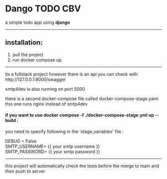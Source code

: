 <h1> Dango TODO CBV </h1> 

a simple todo app using __django__

<hr>
    <h2>
        installation:
    </h2>
    <ol>
        <li>pull the project</li>
        <li>run docker compose up</li>
    </ol>
<hr>
<p>its a fullstack project however there is an api you can check with
http://127.0.0.1:8000/swagger
</p>
<p>
smtp4dev is also running on port 5000
</p>

there is a second docker-compose file called docker-compose-stage.yaml  
this one runs nginx instead of smtp4dev
  
<h4> if you want to use docker compose -f ./docker-compose-stage.yml up --build :</h4>
you need to specify following in the 'stage_variables'  file :

DEBUG = False   
SMTP_USERNAME= {{ your smtp username }}  
SMTP_PASSWORD=  {{ your smtp password }}  

<hr/>
this project will automatically check the tests before the merge to main and then push to server 